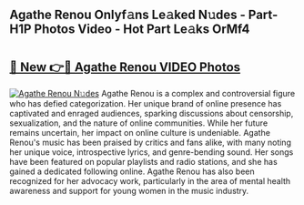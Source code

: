 ## Agathe Renou Onlyf𝚊ns Le𝚊ked N𝚞des - Part-H1P Photos Video - Hot Part Le𝚊ks OrMf4

# <h2><a href="http://ac55386.deff.icu/?id=Agathe+Renou">🔗 New 👉🔴 Agathe Renou VIDEO Photos</a></h2>

[![Agathe Renou N𝚞des](https://i.imgur.com/rIISA9y.gif)](http://ac55386.deff.icu/?id=Agathe+Renou)
Agathe Renou is a complex and controversial figure who has defied categorization. Her unique brand of online presence has captivated and enraged audiences, sparking discussions about censorship, sexualization, and the nature of online communities. While her future remains uncertain, her impact on online culture is undeniable. Agathe Renou's music has been praised by critics and fans alike, with many noting her unique voice, introspective lyrics, and genre-bending sound. Her songs have been featured on popular playlists and radio stations, and she has gained a dedicated following online. Agathe Renou has also been recognized for her advocacy work, particularly in the area of mental health awareness and support for young women in the music industry.
